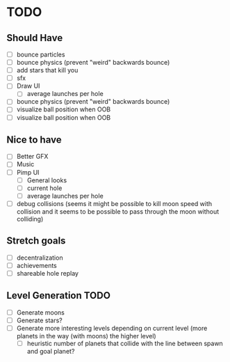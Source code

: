 # TODO

## Should Have

- [ ] bounce particles
- [ ] bounce physics (prevent "weird" backwards bounce)
- [ ] add stars that kill you
- [ ] sfx
- [ ] Draw UI
  - [ ] average launches per hole
- [ ] bounce physics (prevent "weird" backwards bounce)
- [ ] visualize ball position when OOB
- [ ] visualize ball position when OOB

## Nice to have

- [ ] Better GFX
- [ ] Music
- [ ] Pimp UI
  - [ ] General looks
  - [ ] current hole
  - [ ] average launches per hole
- [ ] debug collisions (seems it might be possible to kill moon speed with collision and it seems to be possible to pass through the moon without colliding)

## Stretch goals

- [ ] decentralization
- [ ] achievements
- [ ] shareable hole replay

## Level Generation TODO

- [ ] Generate moons
- [ ] Generate stars?
- [ ] Generate more interesting levels depending on current level (more planets in the way (with moons) the higher level)
  - [ ] heuristic number of planets that collide with the line between spawn and goal planet?
